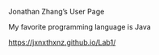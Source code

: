 Jonathan Zhang’s User Page

My favorite programming language is Java

https://jxnxthxnz.github.io/Lab1/
